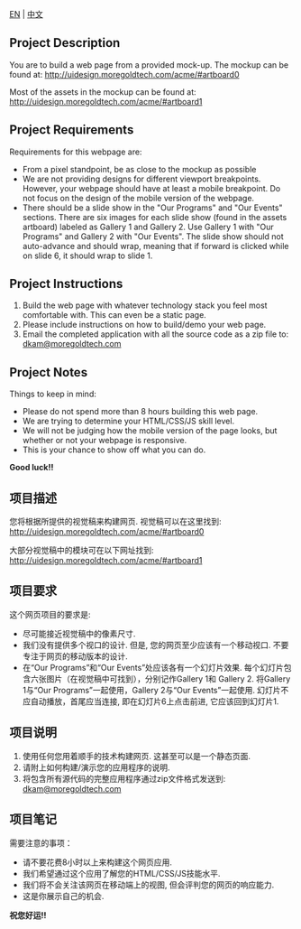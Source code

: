 [EN](#en) | [中文](#cn) 
  
  
## <a name="en"></a>Project Description
You are to build a web page from a provided mock-up.  The mockup can be found at:
http://uidesign.moregoldtech.com/acme/#artboard0

Most of the assets in the mockup can be found at:  
http://uidesign.moregoldtech.com/acme/#artboard1

## Project Requirements
Requirements for this webpage are:
  - From a pixel standpoint, be as close to the mockup as possible
  - We are not providing designs for different viewport breakpoints.  However, your webpage should have at least a mobile breakpoint.  Do not focus on the design of the mobile version of the webpage.
  - There should be a slide show in the "Our Programs" and "Our Events" sections.  There are six images for each slide show (found in the assets artboard) labeled as Gallery 1 and Gallery 2.  Use Gallery 1 with "Our Programs" and Gallery 2 with "Our Events".  The slide show should not auto-advance and should wrap, meaning that if forward is clicked while on slide 6, it should wrap to slide 1.

## Project Instructions
  1. Build the web page with whatever technology stack you feel most comfortable with.  This can even be a static page.
  2. Please include instructions on how to build/demo your web page.
  3. Email the completed application with all the source code as a zip file to: <dkam@moregoldtech.com>
 
## Project Notes
Things to keep in mind:
  - Please do not spend more than 8 hours building this web page.
  - We are trying to determine your HTML/CSS/JS skill level.
  - We will not be judging how the mobile version of the page looks, but whether or not your webpage is responsive.
  - This is your chance to show off what you can do.
  
  
**Good luck!!**
  
  
## <a name="cn"></a>项目描述
您将根据所提供的视觉稿来构建网页.  视觉稿可以在这里找到:
http://uidesign.moregoldtech.com/acme/#artboard0

大部分视觉稿中的模块可在以下网址找到:
http://uidesign.moregoldtech.com/acme/#artboard1

## 项目要求
这个网页项目的要求是:
  - 尽可能接近视觉稿中的像素尺寸.
  - 我们没有提供多个视口的设计. 但是, 您的网页至少应该有一个移动视口. 不要专注于网页的移动版本的设计.
  - 在“Our Programs”和“Our Events”处应该各有一个幻灯片效果. 每个幻灯片包含六张图片（在视觉稿中可找到），分别记作Gallery 1和 Gallery 2. 将Gallery 1与“Our Programs”一起使用，Gallery 2与“Our Events”一起使用. 幻灯片不应自动播放，首尾应当连接, 即在幻灯片6上点击前进, 它应该回到幻灯片1.

## 项目说明
  1. 使用任何您用着顺手的技术构建网页. 这甚至可以是一个静态页面.
  2. 请附上如何构建/演示您的应用程序的说明.
  3. 将包含所有源代码的完整应用程序通过zip文件格式发送到: <dkam@moregoldtech.com>

## 项目笔记
需要注意的事项：
  - 请不要花费8小时以上来构建这个网页应用.
  - 我们希望通过这个应用了解您的HTML/CSS/JS技能水平.
  - 我们将不会关注该网页在移动端上的视图, 但会评判您的网页的响应能力.
  - 这是你展示自己的机会.
  
  
**祝您好运!!**
